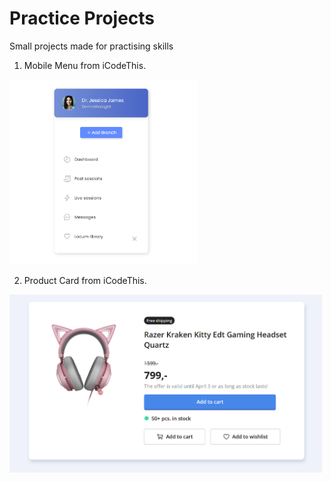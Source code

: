 # Practice Projects

Small projects made for practising skills

1. Mobile Menu from iCodeThis.

<img src="./screenshots/mobileMenu.png" alt="Screenshot of Mobile Menu Project" width="300"/>

2. Product Card from iCodeThis.

<img src="./screenshots/productCard.png" alt="Screenshot of Product Card Project" width="500"/>
